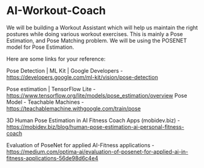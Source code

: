 # AI-Workout-Coach

We will be building a Workout Assistant which will help us maintain the right postures while doing various workout exercises. This is mainly a Pose Estimation, and Pose Matching problem. We will be using the POSENET model for Pose Estimation.

Here are some links for your reference:

Pose Detection  |  ML Kit  |  Google Developers - https://developers.google.com/ml-kit/vision/pose-detection

Pose estimation  |  TensorFlow Lite -https://www.tensorflow.org/lite/models/pose_estimation/overview
Pose Model - Teachable Machines - https://teachablemachine.withgoogle.com/train/pose

3D Human Pose Estimation in AI Fitness Coach Apps (mobidev.biz) - https://mobidev.biz/blog/human-pose-estimation-ai-personal-fitness-coach

Evaluation of PoseNet for applied AI-Fitness applications  -  https://medium.com/optima-ai/evaluation-of-posenet-for-applied-ai-in-fitness-applications-56de98d6c4e4


